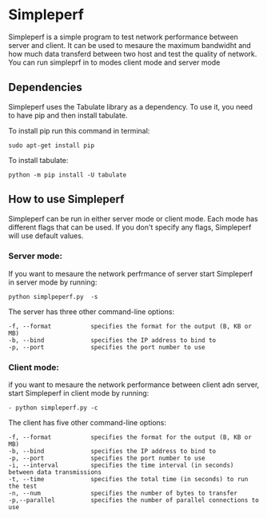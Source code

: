
Simpleperf 
================================================================

Simpleperf is a simple program to test network performance between server and client. It can be used to mesaure the maximum bandwidht and how much data transferd between two host and  test the quality of network. You can run simpleprf in to modes client mode and server mode



Dependencies
--------------
Simpleperf uses the Tabulate library as a dependency. To use it, you need to have pip and then install tabulate.

To install pip run this command in terminal:

    sudo apt-get install pip

To install tabulate:

    python -m pip install -U tabulate 

How to use Simpleperf
---------------------
Simpleperf can be run in either server mode or client mode. Each mode has different flags that can be used. If you don't specify any flags, Simpleperf will use default values.


### Server mode: ###
If you want to mesaure the network perfrmance of server start Simpleperf in server mode by running:
    
    python simplpeperf.py  -s 


The server has three other command-line options:

    -f, --format           specifies the format for the output (B, KB or MB)
    -b, --bind             specifies the IP address to bind to
    -p, --port             specifies the port number to use

### Client mode: ###
if you want to mesaure the network performance between client adn server, start Simpleperf in client mode by running:

    - python simpleperf.py -c
    
    
The client has five other command-line options:

    -f, --format           specifies the format for the output (B, KB or MB)
    -b, --bind             specifies the IP address to bind to
    -p, --port             specifies the port number to use
    -i, --interval         specifies the time interval (in seconds) between data transmissions
    -t, --time             specifies the total time (in seconds) to run the test
    -n, --num              specifies the number of bytes to transfer
    -p,--parallel          specifies the number of parallel connections to use
    








